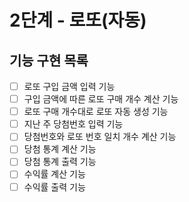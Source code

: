 # 2단계 - 로또(자동)

## 기능 구현 목록
* [ ] 로또 구입 금액 입력 기능
* [ ] 구입 금액에 따른 로또 구매 개수 계산 기능
* [ ] 로또 구매 개수대로 로또 자동 생성 기능
* [ ] 지난 주 당첨번호 입력 기능
* [ ] 당첨번호와 로또 번호 일치 개수 계산 기능
* [ ] 당첨 통계 계산 기능
* [ ] 당첨 통계 출력 기능
* [ ] 수익률 계산 기능
* [ ] 수익률 출력 기능 

